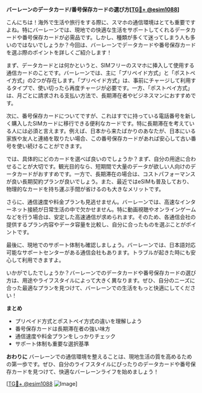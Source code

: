 **バーレーンのデータカード/番号保存カードの選び方[[TG💪+ @esim1088](https://t.me/s/esim1088)]**

こんにちは！海外で生活や旅行をする際に、スマホの通信環境はとても重要ですよね。特にバーレーンでは、現地での快適な生活をサポートしてくれるデータカードや番号保存カードが必需品です。しかし、種類が多くて迷ってしまう人も多いのではないでしょうか？今回は、バーレーンでデータカードや番号保存カードを選ぶ際のポイントを詳しくご紹介します！

まず、データカードとは何かというと、SIMフリーのスマホに挿入して使用する通信カードのことです。バーレーンでは、主に「プリペイド方式」と「ポストペイ方式」の2つが存在します。「プリペイド方式」は、事前にチャージして利用するタイプで、使い切ったら再度チャージが必要です。一方、「ポストペイ方式」は、月ごとに請求される支払い方法で、長期滞在者やビジネスマンにおすすめです。

次に、番号保存カードについてですが、これはすでに持っている電話番号を新しく購入したSIMカードに移行できる便利なカードです。特に長期滞在を考えている人には必須と言えます。例えば、日本から来たばかりのあなたが、日本にいる家族や友人と連絡を取りたい場合、この番号保存カードがあれば安心して古い番号を使い続けることができます。

では、具体的にどのカードを選べば良いのでしょうか？まず、自分の用途に合わせることが大切です。観光目的なら、短期間で大量のデータが欲しい人向けのデータカードがおすすめです。一方で、長期滞在の場合は、コストパフォーマンスが良い長期契約プランが良いでしょう。また、最近ではeSIMも普及しており、物理的なカードを持ち運ぶ手間が省けるのも大きなメリットです。

さらに、通信速度や料金プランも見逃せません。バーレーンでは、高速なインターネット接続が日常生活の中で欠かせません。特に動画視聴やオンラインゲームなどを行う場合は、安定した高速通信が求められます。そのため、各通信会社の提供するプラン内容やデータ容量を比較し、自分に合ったものを選ぶことがポイントです。

最後に、現地でのサポート体制も確認しましょう。バーレーンでは、日本語対応可能なサポートセンターがある通信会社もあります。トラブルが起きた時にも安心して利用できますよ。

いかがでしたでしょうか？バーレーンでのデータカードや番号保存カードの選び方は、用途やライフスタイルによって大きく異なります。ぜひ、自分のニーズに合った最適なプランを見つけて、バーレーンでの生活をもっと快適にしてください！

**まとめ**
- プリペイド方式とポストペイ方式の違いを理解しよう
- 番号保存カードは長期滞在者の強い味方
- 通信速度や料金プランをしっかりチェック
- サポート体制も重要な選択基準

**おわりに**
バーレーンでの通信環境を整えることは、現地生活の質を高めるための第一歩です。ぜひ、自分のライフスタイルにぴったりのデータカードや番号保存カードを見つけて、快適なバーレーンライフを始めましょう！

[[TG💪+ @esim1088](https://t.me/s/esim1088) ![Image](https://i.postimg.cc/Y0z9fWf4/image.png)]